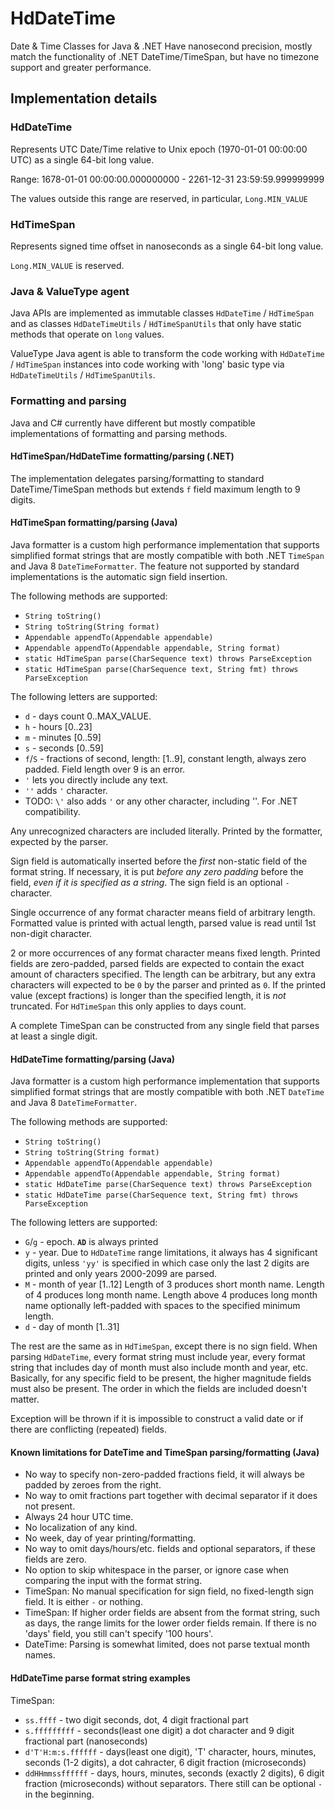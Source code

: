 # HdDateTime

Date & Time Classes for Java & .NET
Have nanosecond precision, mostly match the functionality of .NET DateTime/TimeSpan, but have no timezone support and greater performance.

## Implementation details

### HdDateTime
Represents UTC Date/Time relative to Unix epoch (1970-01-01 00:00:00 UTC) as a single 64-bit long value.

Range: 1678-01-01 00:00:00.000000000 - 2261-12-31 23:59:59.999999999

The values outside this range are reserved, in particular, `Long.MIN_VALUE`

### HdTimeSpan
Represents signed time offset in nanoseconds as a single 64-bit long value.

`Long.MIN_VALUE` is reserved.

### Java & ValueType agent

Java APIs are implemented as immutable classes `HdDateTime` / `HdTimeSpan` and as classes `HdDateTimeUtils` / `HdTimeSpanUtils` that only have static methods that operate on `long` values.

ValueType Java agent is able to transform the code working with `HdDateTime` / `HdTimeSpan` instances into code working with 'long' basic type via `HdDateTimeUtils` / `HdTimeSpanUtils`.


### Formatting and parsing
Java and C# currently have different but mostly compatible implementations of formatting and parsing methods.

#### HdTimeSpan/HdDateTime formatting/parsing (.NET)

The implementation delegates parsing/formatting to standard DateTime/TimeSpan methods but extends `f` field maximum length to 9 digits.

#### HdTimeSpan formatting/parsing (Java)

Java formatter is a custom high performance implementation that supports simplified format strings that are mostly compatible with both .NET `TimeSpan` and Java 8 `DateTimeFormatter`. The feature not supported by standard implementations is the automatic sign field insertion.

The following methods are supported:
* `String toString()`
* `String toString(String format)`
* `Appendable appendTo(Appendable appendable)`
* `Appendable appendTo(Appendable appendable, String format)`
* `static HdTimeSpan parse(CharSequence text) throws ParseException`
* `static HdTimeSpan parse(CharSequence text, String fmt) throws ParseException`


The following letters are supported:

* `d` - days count 0..MAX_VALUE.
* `h` - hours [0..23]
* `m` - minutes [0..59]
* `s` - seconds [0..59]
* `f`/`S` - fractions of second, length: [1..9], constant length, always zero padded. Field length over 9 is an error.
* `'` lets you directly include any text.
* `''` adds `'` character.
* TODO: `\'` also adds `'` or any other character, including '\'. For .NET compatibility.

Any unrecognized characters are included literally. Printed by the formatter, expected by the parser.

Sign field is automatically inserted before the *first* non-static field of the format string. If necessary, it is put *before any zero padding* before the field, *even if it is specified as a string*. The sign field is an optional `-` character.

Single occurrence of any format character means field of arbitrary length. Formatted value is printed with actual length, parsed value is read until 1st non-digit character.

2 or more occurrences of any format character means fixed length. Printed fields are zero-padded, parsed fields are expected to contain the exact amount of characters specified. The length can be arbitrary, but any extra characters will expected to be `0` by the parser and printed as `0`. If the printed value (except fractions) is longer than the specified length, it is *not* truncated. For `HdTimeSpan` this only applies to days count.

A complete TimeSpan can be constructed from any single field that parses at least a single digit.

#### HdDateTime formatting/parsing (Java)
Java formatter is a custom high performance implementation that supports simplified format strings that are mostly compatible with both .NET `DateTime` and Java 8 `DateTimeFormatter`.

The following methods are supported:
* `String toString()`
* `String toString(String format)`
* `Appendable appendTo(Appendable appendable)`
* `Appendable appendTo(Appendable appendable, String format)`
* `static HdDateTime parse(CharSequence text) throws ParseException`
* `static HdDateTime parse(CharSequence text, String fmt) throws ParseException`

The following letters are supported:

* `G`/`g` - epoch. **`AD`** is always printed
* `y` - year. Due to `HdDateTime` range limitations, it always has 4 significant digits, unless `'yy'` is specified in which case only the last 2 digits are printed and only years 2000-2099 are parsed.
* `M` - month of year [1..12] Length of 3 produces short month name. Length of 4 produces long month name. Length above 4 produces long month name optionally left-padded with spaces to the specified minimum length.
* `d` - day of month [1..31]

The rest are the same as in `HdTimeSpan`, except there is no sign field.
When parsing `HdDateTime`, every format string must include year, every format string that includes day of month must also include month and year, etc. Basically, for any specific field to be present, the higher magnitude fields must also be present. The order in which the fields are included doesn't matter.

Exception will be thrown if it is impossible to construct a valid date or if there are conflicting (repeated) fields.


#### Known limitations for DateTime and TimeSpan parsing/formatting (Java)
* No way to specify non-zero-padded fractions field, it will always be padded by zeroes from the right.
* No way to omit fractions part together with decimal separator if it does not present.
* Always 24 hour UTC time.
* No localization of any kind.
* No week, day of year printing/formatting.
* No way to omit days/hours/etc. fields and optional separators, if these fields are zero.
* No option to skip whitespace in the parser, or ignore case when comparing the input with the format string.
* TimeSpan: No manual specification for sign field, no fixed-length sign field. It is either `-` or nothing.
* TimeSpan: If higher order fields are absent from the format string, such as days, the range limits for the lower order fields remain. If there is no 'days' field, you still can't specify '100 hours'.
* DateTime: Parsing is somewhat limited, does not parse textual month names.

#### HdDateTime parse format string examples
TimeSpan:
* `ss.ffff` - two digit seconds, dot, 4 digit fractional part
* `s.fffffffff` - seconds(least one digit) a dot character and 9 digit fractional part (nanoseconds)
* `d'T'H:m:s.ffffff` - days(least one digit), 'T' character, hours, minutes, seconds (1-2 digits), a dot cahracter, 6 digit fraction (microseconds)
* `ddHHmmssffffff` - days, hours, minutes, seconds (exactly 2 digits), 6 digit fraction (microseconds) without separators. There still can be optional `-` in the beginning.
